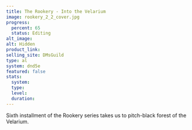 ```yaml
---
title: The Rookery - Into the Velarium
image: rookery_2_2_cover.jpg
progress:
  percent: 65
  status: Editing
alt_image: 
alt: Hidden 
product_link: 
selling_site: DMsGuild
type: al
system: dnd5e
featured: false
stats:
  system: 
  type: 
  level: 
  duration: 
---
```

Sixth installment of the Rookery series takes us to pitch-black forest of the Velarium.